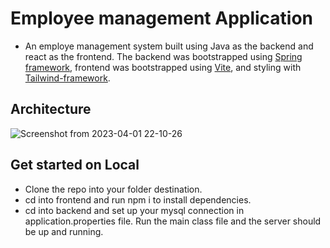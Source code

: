# Employee management Application

- An employe management system built using Java as the backend and react as the frontend. The backend was bootstrapped using [Spring framework](https://start.spring.io/), frontend was bootstrapped using [Vite](https://vitejs.dev/guide/), and styling with [Tailwind-framework](https://tailwindcss.com/docs/guides/nextjs). 

## Architecture

![Screenshot from 2023-04-01 22-10-26](https://user-images.githubusercontent.com/37347588/229312057-69da2619-c655-48e0-92a2-f0fdba80bab6.png)

## Get started on Local

- Clone the repo into your folder destination. 
- cd into frontend and run npm i to install dependencies. 
- cd into backend and set up your mysql connection in application.properties file. Run the main class file and the server should be up and running. 
